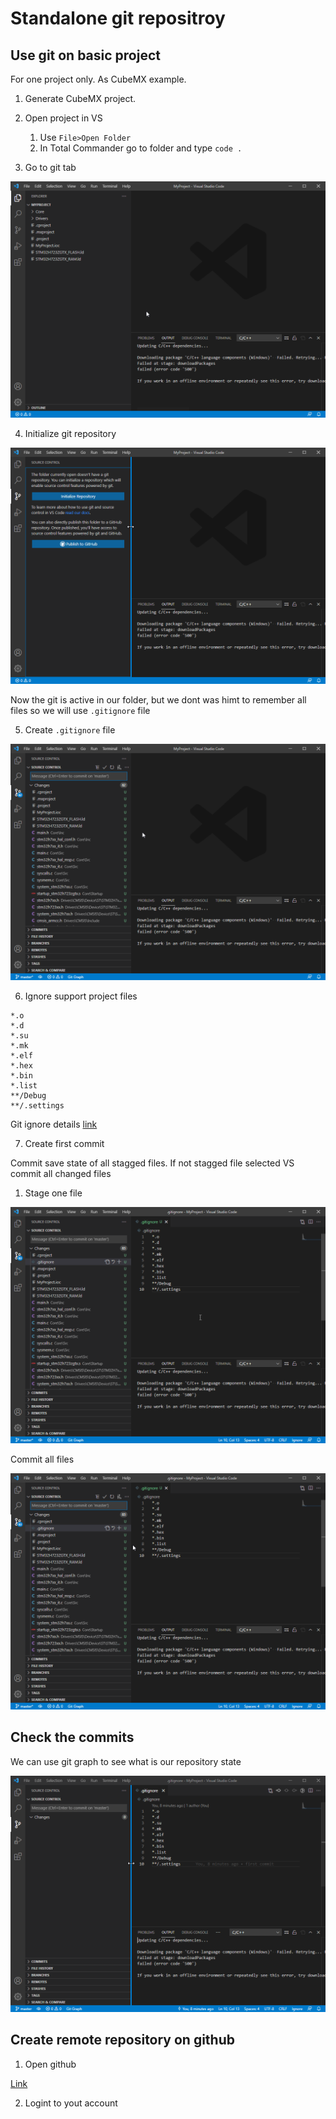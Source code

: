 # Standalone git repositroy

## Use git on basic project

For one project only. As CubeMX example. 

1. Generate CubeMX project.

2. Open project in VS 
   1. Use `File>Open Folder`
   2. In Total Commander go to folder and type `code .`

3. Go to git tab

![git tab](./../img/04.png)

4. Initialize git repository

![git init](./../img/05.png)

Now the git is active in our folder, but we dont was himt to remember all files so we will use `.gitignore` file 

5. Create `.gitignore` file

![git ignore](./../img/06.png)

6. Ignore support project files

```
*.o
*.d
*.su
*.mk
*.elf
*.hex
*.bin
*.list
**/Debug
**/.settings
```

Git ignore details [link](https://git-scm.com/docs/gitignore)

7. Create first commit

Commit save state of all stagged files.
If not stagged file selected VS commit all changed files

   1. Stage one file

![stage file](./../img/07.png)

Commit all files

![stage file](./../img/08.png)

## Check the commits

We can use git graph to see what is our repository state

![git graph](./../img/09.png)

## Create remote repository on github

1. Open github
   
[Link](github.com)

2. Logint to yout account

